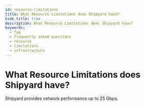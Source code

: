 ```yaml
---
id: resource-limitations
title: What Resource Limitations does Shipyard have?
hide_title: true
description: What Resource Limitations does Shipyard have?
keywords:
  - faq
  - frequently asked questions
  - resource
  - limitations
  - infrastructure
---
```


# What Resource Limitations does Shipyard have?

Shipyard provides network performance up to 25 Gbps.